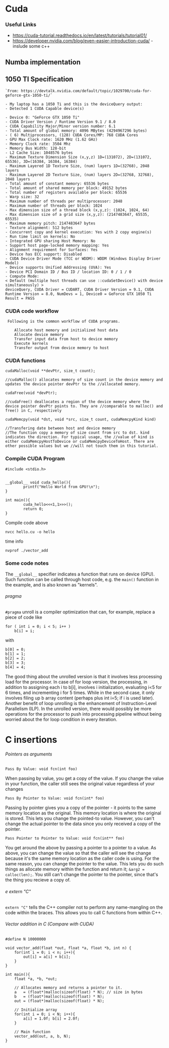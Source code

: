 # Cuda

### Useful Links

 - https://cuda-tutorial.readthedocs.io/en/latest/tutorials/tutorial01/
 - https://developer.nvidia.com/blog/even-easier-introduction-cuda/ - inslude some c++


## Numba implementation

## 1050 TI Specification
```
`From: https://devtalk.nvidia.com/default/topic/1029700/cuda-for-geforce-gtx-1050-ti/`

- My laptop has a 1050 Ti and this is the deviceQuery output:
- Detected 1 CUDA Capable device(s)

- Device 0: "GeForce GTX 1050 Ti"
- CUDA Driver Version / Runtime Version 9.1 / 8.0
- CUDA Capability Major/Minor version number: 6.1
- Total amount of global memory: 4096 MBytes (4294967296 bytes)
- ( 6) Multiprocessors, (128) CUDA Cores/MP: 768 CUDA Cores
- GPU Max Clock rate: 1620 MHz (1.62 GHz)
- Memory Clock rate: 3504 Mhz
- Memory Bus Width: 128-bit
- L2 Cache Size: 1048576 bytes
- Maximum Texture Dimension Size (x,y,z) 1D=(131072), 2D=(131072, 65536), 3D=(16384, 16384, 16384)
- Maximum Layered 1D Texture Size, (num) layers 1D=(32768), 2048 layers
- Maximum Layered 2D Texture Size, (num) layers 2D=(32768, 32768), 2048 layers
- Total amount of constant memory: 65536 bytes
- Total amount of shared memory per block: 49152 bytes
- Total number of registers available per block: 65536
- Warp size: 32
- Maximum number of threads per multiprocessor: 2048
- Maximum number of threads per block: 1024
- Max dimension size of a thread block (x,y,z): (1024, 1024, 64)
- Max dimension size of a grid size (x,y,z): (2147483647, 65535, 65535)
- Maximum memory pitch: 2147483647 bytes
- Texture alignment: 512 bytes
- Concurrent copy and kernel execution: Yes with 2 copy engine(s)
- Run time limit on kernels: No
- Integrated GPU sharing Host Memory: No
- Support host page-locked memory mapping: Yes
- Alignment requirement for Surfaces: Yes
- Device has ECC support: Disabled
- CUDA Device Driver Mode (TCC or WDDM): WDDM (Windows Display Driver Model)
- Device supports Unified Addressing (UVA): Yes
- Device PCI Domain ID / Bus ID / location ID: 0 / 1 / 0
- Compute Mode:
< Default (multiple host threads can use ::cudaSetDevice() with device simultaneously) >
deviceQuery, CUDA Driver = CUDART, CUDA Driver Version = 9.1, CUDA Runtime Version = 8.0, NumDevs = 1, Device0 = GeForce GTX 1050 Ti
Result = PASS 
```

### CUDA code workflow
```
 Following is the common workflow of CUDA programs.

    Allocate host memory and initialized host data
    Allocate device memory
    Transfer input data from host to device memory
    Execute kernels
    Transfer output from device memory to host

```

### CUDA functions

```
cudaMalloc(void **devPtr, size_t count);

//cudaMalloc() allocates memory of size count in the device memory and updates the device pointer devPtr to the //allocated memory.
```

```
cudaFree(void *devPtr);

//cudaFree() deallocates a region of the device memory where the device pointer devPtr points to. They are //comparable to malloc() and free() in C, respectively
```

```
cudaMemcpy(void *dst, void *src, size_t count, cudaMemcpyKind kind)

//Transfering date between host and device memory 
//The function copy a memory of size count from src to dst. kind indicates the direction. For typical usage, the //value of kind is either cudaMemcpyHostToDevice or cudaMemcpyDeviceToHost. There are other possible values but we //will not touch them in this tutorial. 
```

### Compile CUDA Program
```
#include <stdio.h>


__global__ void cuda_hello(){
        printf("Hello World from GPU!\n");
}

int main(){
        cuda_hello<<<1,1>>>();
        return 0;
}
```

Compile code above 
```
nvcc hello.cu -o hello
```

time info
```
nvprof ./vector_add
```


### Some code notes

The `__global__` specifier indicates a function that runs on device (GPU). Such function can be called through host code, e.g. the `main()` function in the example, and is also known as "kernels".

###### pragma
`#pragma` unroll is a compiler optimization that can, for example, replace a piece of code like
```
for ( int i = 0; i < 5; i++ )
    b[i] = i;
```
with
```
b[0] = 0;
b[1] = 1;
b[2] = 2;
b[3] = 3;
b[4] = 4;
```

The good thing about the unrolled version is that it involves less processing load for the processor. In case of for loop version, the processing, in addition to assigning each i to b[i], involves i initialization, evaluating i<5 for 6 times, and incrementing i for 5 times. While in the second case, it only involves filing up b array content (perhaps plus int i=5; if i is used later). Another benefit of loop unrolling is the enhancement of Instruction-Level Parallelism (ILP). In the unrolled version, there would possibly be more operations for the processor to push into processing pipeline without being worried about the for loop condition in every iteration.


# C insertions

###### Pointers as arguments

`Pass By Value: void fcn(int foo)`

When passing by value, you get a copy of the value. If you change the value in your function, the caller still sees the original value regardless of your changes

`Pass By Pointer to Value: void fcn(int* foo)`

Passing by pointer gives you a copy of the pointer - it points to the same memory location as the original. This memory location is where the original is stored. This lets you change the pointed-to value. However, you can't change the actual pointer to the data since you only received a copy of the pointer.

`Pass Pointer to Pointer to Value: void fcn(int** foo)`

You get around the above by passing a pointer to a pointer to a value. As above, you can change the value so that the caller will see the change because it's the same memory location as the caller code is using. For the same reason, you can change the pointer to the value. This lets you do such things as allocate memory within the function and return it; `&arg2 = calloc(len);`. You still can't change the pointer to the pointer, since that's the thing you recieve a copy of.

###### e extern "C"
`extern "C"` tells the C++ compiler not to perform any name-mangling on the code within the braces. This allows you to call C functions from within C++.

###### Vector addition in C (Compare with CUDA)
```
#define N 10000000

void vector_add(float *out, float *a, float *b, int n) {
    for(int i = 0; i < n; i++){
        out[i] = a[i] + b[i];
    }
}

int main(){
    float *a, *b, *out; 

    // Allocates memory and returns a pointer to it.
    a   = (float*)malloc(sizeof(float) * N); // size in bytes
    b   = (float*)malloc(sizeof(float) * N);
    out = (float*)malloc(sizeof(float) * N);

    // Initialize array
    for(int i = 0; i < N; i++){
        a[i] = 1.0f; b[i] = 2.0f;
    }

    // Main function
    vector_add(out, a, b, N);
}
```